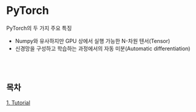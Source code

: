 # PyTorch

<p>PyTorch의 두 가지 주요 특징</p>
<p>

- Numpy와 유사하지만 GPU 상에서 실행 가능한 N-차원 텐서(Tensor)
- 신경망을 구성하고 학습하는 과정에서의 자동 미분(Automatic differentiation)
</p>

<br><br>

## 목차

<p>

[1. Tutorial](https://github.com/DrMaemi/Study/tree/master/AI/PyTorch/tutorial)
</p>

<br><br>

